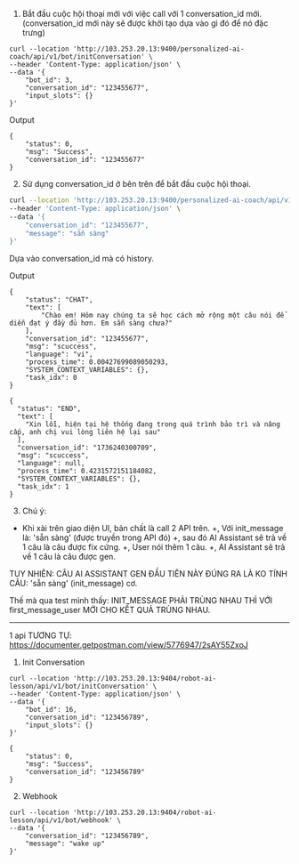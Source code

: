1. Bắt đầu cuộc hội thoại mới với việc call với 1 conversation_id mới. (conversation_id mới này sẽ được khởi tạo dựa vào gì đó để nó đặc trưng)
```
curl --location 'http://103.253.20.13:9400/personalized-ai-coach/api/v1/bot/initConversation' \
--header 'Content-Type: application/json' \
--data '{
    "bot_id": 3,
    "conversation_id": "123455677",
    "input_slots": {}
}'
```

Output 
```
{
    "status": 0,
    "msg": "Success",
    "conversation_id": "123455677"
}
```


2. Sử dụng conversation_id ở bên trên để bắt đầu cuộc hội thoại.
```bash
curl --location 'http://103.253.20.13:9400/personalized-ai-coach/api/v1/bot/webhook' \
--header 'Content-Type: application/json' \
--data '{
    "conversation_id": "123455677",
    "message": "sẵn sàng"
}'
```

Dựa vào conversation_id mà có history. 

Output 
```
{
    "status": "CHAT",
    "text": [
        "Chào em! Hôm nay chúng ta sẽ học cách mở rộng một câu nói để diễn đạt ý đầy đủ hơn. Em sẵn sàng chưa?"
    ],
    "conversation_id": "123455677",
    "msg": "scuccess",
    "language": "vi",
    "process_time": 0.00427699089050293,
    "SYSTEM_CONTEXT_VARIABLES": {},
    "task_idx": 0
}
```

```
{
  "status": "END",
  "text": [
    "Xin lỗi, hiện tại hệ thống đang trong quá trình bảo trì và nâng cấp, anh chị vui lòng liên hệ lại sau"
  ],
  "conversation_id": "1736240300709",
  "msg": "scuccess",
  "language": null,
  "process_time": 0.4231572151184082,
  "SYSTEM_CONTEXT_VARIABLES": {},
  "task_idx": 1
}
```


3. Chú ý: 
- Khi xài trên giao diện UI, bản chất là call 2 API trên. 
+, Với init_message là: 'sẵn sàng' (được truyền trong API đó)
+, sau đó AI Assistant sẽ trả về 1 câu là câu được fix cứng. 
+, User nói thêm 1 câu. 
+, AI Assistant sẽ trả về 1 câu là câu được gen. 

TUY NHIÊN: CÂU AI ASSISTANT GEN ĐẦU TIÊN NÀY ĐÚNG RA LÀ KO TÍNH CÂU: 'sẵn sàng' (init_message) cơ. 

Thế mà qua test mình thấy: INIT_MESSAGE PHẢI TRÙNG NHAU THÌ VỚI first_message_user MỚI CHO KẾT QUẢ TRÙNG NHAU. 

---
1 api TƯƠNG TỰ: https://documenter.getpostman.com/view/5776947/2sAY55ZxoJ

1. Init Conversation
```
curl --location 'http://103.253.20.13:9404/robot-ai-lesson/api/v1/bot/initConversation' \
--header 'Content-Type: application/json' \
--data '{
    "bot_id": 16,
    "conversation_id": "123456789",
    "input_slots": {}
}'
```


```
{
    "status": 0,
    "msg": "Success",
    "conversation_id": "123456789"
}
```

2. Webhook

```
curl --location 'http://103.253.20.13:9404/robot-ai-lesson/api/v1/bot/webhook' \
--data '{
    "conversation_id": "123456789",
    "message": "wake up"
}'
```